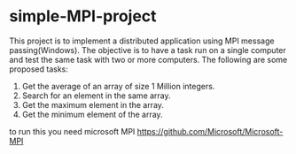 # simple-MPI-project
This project is to implement a distributed application using MPI message passing(Windows).
The objective is to have a task run on a single computer and test the same task with two or more computers.
The following are some proposed tasks:

1. Get the average of an array of size 1 Million integers.
2. Search for an element in the same array.
3. Get the maximum element in the array.
4. Get the minimum element of the array.

to run this you need microsoft MPI 
https://github.com/Microsoft/Microsoft-MPI
